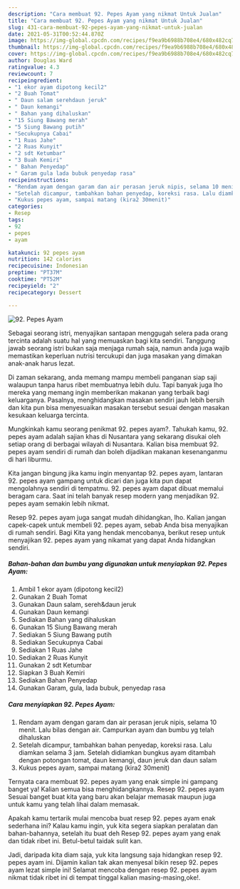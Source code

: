 ```yaml
---
description: "Cara membuat 92. Pepes Ayam yang nikmat Untuk Jualan"
title: "Cara membuat 92. Pepes Ayam yang nikmat Untuk Jualan"
slug: 431-cara-membuat-92-pepes-ayam-yang-nikmat-untuk-jualan
date: 2021-05-31T00:52:44.870Z
image: https://img-global.cpcdn.com/recipes/f9ea9b6988b708e4/680x482cq70/92-pepes-ayam-foto-resep-utama.jpg
thumbnail: https://img-global.cpcdn.com/recipes/f9ea9b6988b708e4/680x482cq70/92-pepes-ayam-foto-resep-utama.jpg
cover: https://img-global.cpcdn.com/recipes/f9ea9b6988b708e4/680x482cq70/92-pepes-ayam-foto-resep-utama.jpg
author: Douglas Ward
ratingvalue: 4.3
reviewcount: 7
recipeingredient:
- "1 ekor ayam dipotong kecil2"
- "2 Buah Tomat"
- " Daun salam serehdaun jeruk"
- " Daun kemangi"
- " Bahan yang dihaluskan"
- "15 Siung Bawang merah"
- "5 Siung Bawang putih"
- "Secukupnya Cabai"
- "1 Ruas Jahe"
- "2 Ruas Kunyit"
- "2 sdt Ketumbar"
- "3 Buah Kemiri"
- " Bahan Penyedap"
- " Garam gula lada bubuk penyedap rasa"
recipeinstructions:
- "Rendam ayam dengan garam dan air perasan jeruk nipis, selama 10 menit. Lalu bilas dengan air. Campurkan ayam dan bumbu yg telah dihaluskan"
- "Setelah dicampur, tambahkan bahan penyedap, koreksi rasa. Lalu diamkan selama 3 jam. Setelah didiamkan bungkus ayam ditambah dengan potongan tomat, daun kemangi, daun jeruk dan daun salam"
- "Kukus pepes ayam, sampai matang (kira2 30menit)"
categories:
- Resep
tags:
- 92
- pepes
- ayam

katakunci: 92 pepes ayam 
nutrition: 142 calories
recipecuisine: Indonesian
preptime: "PT37M"
cooktime: "PT52M"
recipeyield: "2"
recipecategory: Dessert

---
```



![92. Pepes Ayam](https://img-global.cpcdn.com/recipes/f9ea9b6988b708e4/680x482cq70/92-pepes-ayam-foto-resep-utama.jpg)

Sebagai seorang istri, menyajikan santapan menggugah selera pada orang tercinta adalah suatu hal yang memuaskan bagi kita sendiri. Tanggung jawab seorang istri bukan saja menjaga rumah saja, namun anda juga wajib memastikan keperluan nutrisi tercukupi dan juga masakan yang dimakan anak-anak harus lezat.

Di zaman  sekarang, anda memang mampu membeli panganan siap saji walaupun tanpa harus ribet membuatnya lebih dulu. Tapi banyak juga lho mereka yang memang ingin memberikan makanan yang terbaik bagi keluarganya. Pasalnya, menghidangkan masakan sendiri jauh lebih bersih dan kita pun bisa menyesuaikan masakan tersebut sesuai dengan masakan kesukaan keluarga tercinta. 



Mungkinkah kamu seorang penikmat 92. pepes ayam?. Tahukah kamu, 92. pepes ayam adalah sajian khas di Nusantara yang sekarang disukai oleh setiap orang di berbagai wilayah di Nusantara. Kalian bisa membuat 92. pepes ayam sendiri di rumah dan boleh dijadikan makanan kesenanganmu di hari liburmu.

Kita jangan bingung jika kamu ingin menyantap 92. pepes ayam, lantaran 92. pepes ayam gampang untuk dicari dan juga kita pun dapat mengolahnya sendiri di tempatmu. 92. pepes ayam dapat dibuat memalui beragam cara. Saat ini telah banyak resep modern yang menjadikan 92. pepes ayam semakin lebih nikmat.

Resep 92. pepes ayam juga sangat mudah dihidangkan, lho. Kalian jangan capek-capek untuk membeli 92. pepes ayam, sebab Anda bisa menyajikan di rumah sendiri. Bagi Kita yang hendak mencobanya, berikut resep untuk menyajikan 92. pepes ayam yang nikamat yang dapat Anda hidangkan sendiri.

<!--inarticleads1-->

##### Bahan-bahan dan bumbu yang digunakan untuk menyiapkan 92. Pepes Ayam:

1. Ambil 1 ekor ayam (dipotong kecil2)
1. Gunakan 2 Buah Tomat
1. Gunakan  Daun salam, sereh&amp;daun jeruk
1. Gunakan  Daun kemangi
1. Sediakan  Bahan yang dihaluskan
1. Gunakan 15 Siung Bawang merah
1. Sediakan 5 Siung Bawang putih
1. Sediakan Secukupnya Cabai
1. Sediakan 1 Ruas Jahe
1. Sediakan 2 Ruas Kunyit
1. Gunakan 2 sdt Ketumbar
1. Siapkan 3 Buah Kemiri
1. Sediakan  Bahan Penyedap
1. Gunakan  Garam, gula, lada bubuk, penyedap rasa




<!--inarticleads2-->

##### Cara menyiapkan 92. Pepes Ayam:

1. Rendam ayam dengan garam dan air perasan jeruk nipis, selama 10 menit. Lalu bilas dengan air. Campurkan ayam dan bumbu yg telah dihaluskan
1. Setelah dicampur, tambahkan bahan penyedap, koreksi rasa. Lalu diamkan selama 3 jam. Setelah didiamkan bungkus ayam ditambah dengan potongan tomat, daun kemangi, daun jeruk dan daun salam
1. Kukus pepes ayam, sampai matang (kira2 30menit)




Ternyata cara membuat 92. pepes ayam yang enak simple ini gampang banget ya! Kalian semua bisa menghidangkannya. Resep 92. pepes ayam Sesuai banget buat kita yang baru akan belajar memasak maupun juga untuk kamu yang telah lihai dalam memasak.

Apakah kamu tertarik mulai mencoba buat resep 92. pepes ayam enak sederhana ini? Kalau kamu ingin, yuk kita segera siapkan peralatan dan bahan-bahannya, setelah itu buat deh Resep 92. pepes ayam yang enak dan tidak ribet ini. Betul-betul taidak sulit kan. 

Jadi, daripada kita diam saja, yuk kita langsung saja hidangkan resep 92. pepes ayam ini. Dijamin kalian tak akan menyesal bikin resep 92. pepes ayam lezat simple ini! Selamat mencoba dengan resep 92. pepes ayam nikmat tidak ribet ini di tempat tinggal kalian masing-masing,oke!.

